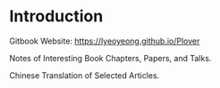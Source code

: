 # Introduction

Gitbook Website: https://lyeoyeong.github.io/Plover

Notes of Interesting Book Chapters, Papers, and Talks.

Chinese Translation of Selected Articles.
